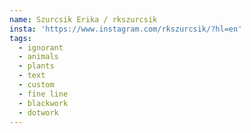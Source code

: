 ```yaml
---
name: Szurcsik Erika / rkszurcsik
insta: 'https://www.instagram.com/rkszurcsik/?hl=en'
tags:
  - ignorant
  - animals
  - plants
  - text
  - custom
  - fine line
  - blackwork
  - dotwork
---
```


